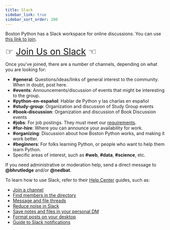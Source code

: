```yaml
---
title: Slack
sidebar_link: true
sidebar_sort_order: 200
---
```


Boston Python has a Slack workspace for online discussions. You can use [this link to join][join].

<span style="font-size:200%;">☞ [Join Us on Slack][join] ☜</span>

[join]: https://join.slack.com/t/bostonpython/shared_invite/zt-tnds065z-Ec_9XymfQFiPIVGXynyCjg

Once you've joined, there are a number of channels, depending on what you are looking for:

- **#general**: Questions/ideas/links of general interest to the community. When in doubt, post here.
- **#events**: Announcements/discussion of events that might be interesting to the group.
- **#python-en-español**: Hablar de Python y las charlas en español
- **#study-group**: Organization and discussion of Study Group events
- **#book-discussion**: Organization and discussion of Book Discussion events
- **#jobs**: For job postings. They must meet our [requirements](jobs.md).
- **#for-hire**: Where you can announce your availability for work.
- **#organizing**: Discussion about how Boston Python works, and making it work better.
- **#beginners**: For folks learning Python, or people who want to help them learn Python.
- Specific areas of interest, such as **#web**, **#data**, **#science**, etc.

If you need administrative or moderation help, send a direct message to **@bhrutledge** and/or **@nedbat**.

To learn how to use Slack, refer to their [Help Center](https://get.slack.help/hc/en-us) guides, such as:

- [Join a channel](https://get.slack.help/hc/en-us/articles/205239967-Join-a-channel)
- [Find members in the directory](https://get.slack.help/hc/en-us/articles/360003534892-Find-members-in-the-directory-)
- [Message and file threads](https://get.slack.help/hc/en-us/articles/115000769927-Message-and-file-threads)
- [Reduce noise in Slack](https://get.slack.help/hc/en-us/articles/218551977-Reducing-noise-in-Slack)
- [Save notes and files in your personal DM](https://get.slack.help/hc/en-us/articles/219899267)
- [Format posts on your desktop](https://get.slack.help/hc/en-us/articles/209774578)
- [Guide to Slack notifications](https://get.slack.help/hc/en-us/articles/201355156-Guide-to-Slack-notifications-)
